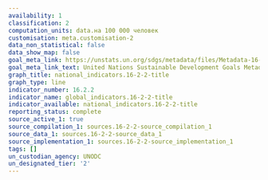```yaml
---
availability: 1
classification: 2
computation_units: data.на 100 000 человек
customisation: meta.customisation-2
data_non_statistical: false
data_show_map: false
goal_meta_link: https://unstats.un.org/sdgs/metadata/files/Metadata-16-02-02.pdf
goal_meta_link_text: United Nations Sustainable Development Goals Metadata (pdf 1361kB)
graph_title: national_indicators.16-2-2-title
graph_type: line
indicator_number: 16.2.2
indicator_name: global_indicators.16-2-2-title
indicator_available: national_indicators.16-2-2-title
reporting_status: complete
source_active_1: true
source_compilation_1: sources.16-2-2-source_compilation_1
source_data_1: sources.16-2-2-source_data_1
source_implementation_1: sources.16-2-2-source_implementation_1
tags: []
un_custodian_agency: UNODC
un_designated_tier: '2'
---
```

